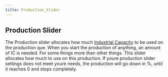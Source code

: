 ```yaml
---
title: Production_Slider
---
```

##  Production Slider 

The Production slider allocates how much [Industrial
Capacity](/wiki/Industrial_Capacity "Industrial Capacity") to be used on
the production que. When you start the production of anything, an amount
of IC is needed. For some things more than other things. This slider
allocates how much to use on this production. If youre production slider
settings does not meet youre needs, the production will go down in %,
until it reaches 0 and stops completely.
